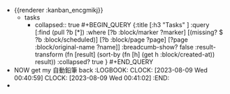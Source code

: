 - {{renderer :kanban_encgmikj}}
	- tasks
		- collapsed:: true
		  #+BEGIN_QUERY
		  {:title [:h3 "Tasks" ]
		  :query [:find (pull ?b [*])
		  :where
		    [?b :block/marker ?marker]
		    [(missing? $ ?b :block/scheduled)]
		    [?b :block/page ?page]
		    [?page :block/original-name ?name]]
		  :breadcumb-show? false
		  :result-transform (fn [result]
		  (sort-by (fn [h]
		  (get h :block/created-at)) result))
		  :collapsed? true
		  }
		  #+END_QUERY
- NOW get my 自動鉛筆 back
  :LOGBOOK:
  CLOCK: [2023-08-09 Wed 00:40:59]
  CLOCK: [2023-08-09 Wed 00:41:02]
  :END:
-